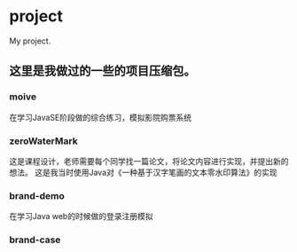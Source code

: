 # project
My project.
## 这里是我做过的一些的项目压缩包。
### moive
在学习JavaSE阶段做的综合练习，模拟影院购票系统
### zeroWaterMark
这是课程设计，老师需要每个同学找一篇论文，将论文内容进行实现，并提出新的想法。
这是我当时使用Java对《一种基于汉字笔画的文本零水印算法》的实现
### brand-demo
在学习Java web的时候做的登录注册模拟
### brand-case
